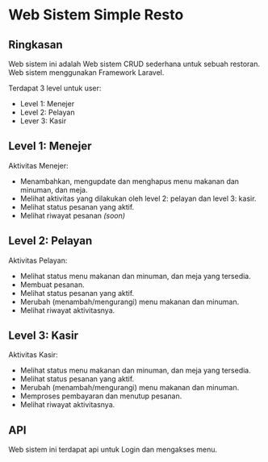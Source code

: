 <p align="center"><h1>Web Sistem Simple Resto</h1></p>



## Ringkasan

Web sistem ini adalah Web sistem CRUD sederhana untuk sebuah restoran. Web sistem menggunakan Framework Laravel.

Terdapat 3 level untuk user:
- Level 1: Menejer
- Level 2: Pelayan
- Lever 3: Kasir

## Level 1: Menejer

Aktivitas Menejer:
- Menambahkan, mengupdate dan menghapus menu makanan dan minuman, dan meja.
- Melihat aktivitas yang dilakukan oleh level 2: pelayan dan level 3: kasir.
- Melihat status pesanan yang aktif.
- Melihat riwayat pesanan <i>(soon)</i>

## Level 2: Pelayan

Aktivitas  Pelayan:
- Melihat status menu makanan dan minuman, dan meja yang tersedia.
- Membuat pesanan.
- Melihat status pesanan yang aktif.
- Merubah (menambah/mengurangi) menu makanan dan minuman.
- Melihat riwayat aktivitasnya.

## Level 3: Kasir

Aktivitas Kasir:
- Melihat status menu makanan dan minuman, dan meja yang tersedia.
- Melihat status pesanan yang aktif.
- Merubah (menambah/mengurangi) menu makanan dan minuman.
- Memproses pembayaran dan menutup pesanan.
- Melihat riwayat aktivitasnya.

## API

Web sistem ini terdapat api untuk Login dan mengakses menu.

